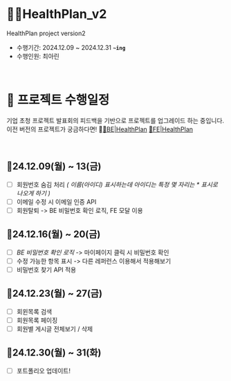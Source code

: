 # 💪🏻HealthPlan_v2
HealthPlan project version2
<br />
- 수행기간: 2024.12.09 ~ 2024.12.31 **`~ing`**
- 수행인원: 최아린

<br />

# 📂 프로젝트 수행일정
기업 초청 프로젝트 발표회의 피드백을 기반으로 프로젝트를 업그레이드 하는 중입니다.
<br /> 이전 버전의 프로젝트가 궁금하다면! 🔗[📕BE|HealthPlan](https://github.com/CHOI-AHRIN/HealthPlan) [📕FE|HealthPlan](https://github.com/CHOI-AHRIN/HealthPlan_front)

<br /> 

 ## 📆24.12.09(월) ~ 13(금)
- [ ] 회원번호 숨김 처리 *( 이름(아이디) 표시하는데 아이디는 특정 몇 자리는 * 표시로 나오게 하기 )*
- [ ] 이메일 수정 시 이메일 인증 API
- [ ] 회원탈퇴 -> BE 비밀번호 확인 로직, FE 모달 이용

##  📆24.12.16(월) ~ 20(금)
- [ ] *BE 비밀번호 확인 로직* -> 마이페이지 클릭 시 비밀번호 확인
- [ ] 수정 가능한 항목 표시 -> 다른 레퍼런스 이용해서 적용해보기
- [ ] 비밀번호 찾기  API 적용

## 📆24.12.23(월) ~ 27(금) 
- [ ] 회윈목록 검색
- [ ] 회원목록 페이징
- [ ] 회원별 게시글 전체보기 / 삭제

## 📆24.12.30(월) ~ 31(화)
- [ ] 포트폴리오 업데이트!
